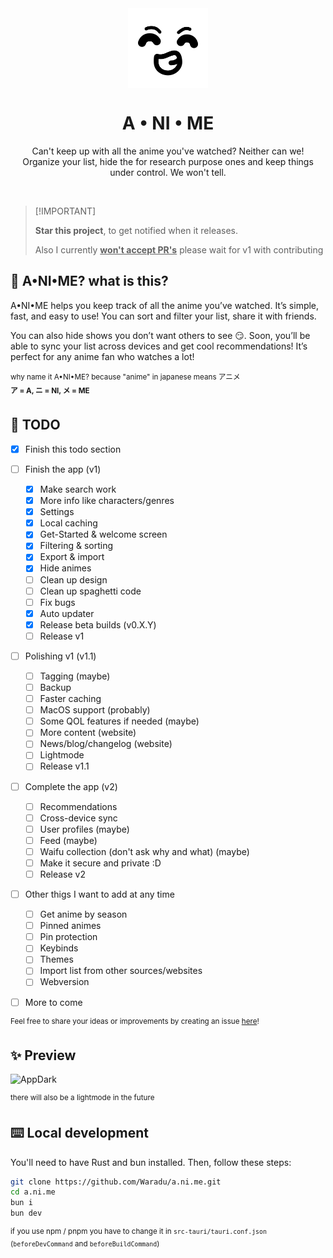 <div align="center">
  <img align="center" width="128px" src="public/icon.png" />
  <h1 align="center">A • NI • ME</h1>

   Can't keep up with all the anime you've watched? Neither can we! <br>
   Organize your list, hide the for research purpose ones and keep things under control. We won't tell. 
</div>

<br>

> \[!IMPORTANT]
>
> **Star this project**, to get notified when it releases.
> 
> Also I currently **<ins>won't accept PR's</ins>** please wait for v1 with contributing

## 🤨 A•NI•ME? what is this?

A•NI•ME helps you keep track of all the anime you’ve watched. It’s simple, fast, and easy to use! You can sort and filter your list, share it with friends.

You can also hide shows you don’t want others to see 😏. Soon, you’ll be able to sync your list across devices and get cool recommendations! It’s perfect for any anime fan who watches a lot!

<sup>why name it A•NI•ME? because "anime" in japanese means アニメ</sup><br>
<sup><b>ア = A, ニ = NI, メ = ME</b></sup>

## 📝 TODO

- [x] Finish this todo section

- [ ] Finish the app (v1)
  - [x] Make search work
  - [x] More info like characters/genres
  - [X] Settings
  - [X] Local caching 
  - [X] Get-Started & welcome screen
  - [X] Filtering & sorting
  - [X] Export & import
  - [X] Hide animes
  - [ ] Clean up design
  - [ ] Clean up spaghetti code
  - [ ] Fix bugs
  - [x] Auto updater
  - [x] Release beta builds (v0.X.Y)
  - [ ] Release v1

- [ ] Polishing v1 (v1.1)
  - [ ] Tagging (maybe)
  - [ ] Backup
  - [ ] Faster caching
  - [ ] MacOS support (probably)
  - [ ] Some QOL features if needed (maybe)
  - [ ] More content (website)
  - [ ] News/blog/changelog (website)
  - [ ] Lightmode
  - [ ] Release v1.1

- [ ] Complete the app (v2)
  - [ ] Recommendations
  - [ ] Cross-device sync
  - [ ] User profiles (maybe)
  - [ ] Feed (maybe)
  - [ ] Waifu collection (don't ask why and what) (maybe)
  - [ ] Make it secure and private :D
  - [ ] Release v2

- [ ] Other thigs I want to add at any time
  - [ ] Get anime by season
  - [ ] Pinned animes
  - [ ] Pin protection
  - [ ] Keybinds
  - [ ] Themes
  - [ ] Import list from other sources/websites
  - [ ] Webversion

- [ ] More to come

<sup>Feel free to share your ideas or improvements by creating an issue [here](https://github.com/Waradu/a.ni.me/issues)!</sup>

## ✨ Preview

<img width="800" alt="AppDark" src="https://github.com/user-attachments/assets/68a4c54e-7546-4bac-bf92-bb8eb51c828d">

<sup>there will also be a lightmode in the future</sup>

## ⌨️ Local development

You'll need to have Rust and bun installed. Then, follow these steps:

```zsh
git clone https://github.com/Waradu/a.ni.me.git
cd a.ni.me
bun i
bun dev
```

<sup>if you use npm / pnpm you have to change it in `src-tauri/tauri.conf.json` (`beforeDevCommand` and `beforeBuildCommand`)</sup>
